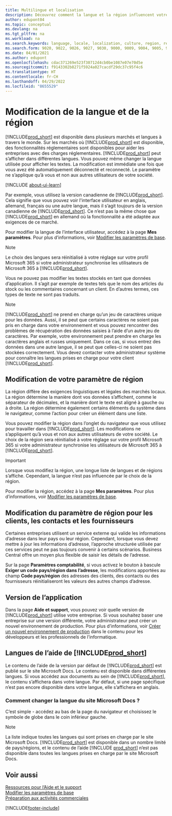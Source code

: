 ```yaml
---
title: Multilingue et localisation
description: Découvrez comment la langue et la région influencent votre expérience dans Business Central. Modifier la langue de l’interface utilisateur dans Mes paramètres.
author: edupont04
ms.topic: conceptual
ms.devlang: na
ms.tgt_pltfrm: na
ms.workload: na
ms.search.keywords: language, locale, localization, culture, region, regional settings
ms.search.form: 9020, 9022, 9026, 9027, 9030, 9000, 9009, 9004, 9005, 9024, 9006, 9007, 9010, 9016, 9017
ms.date: 04/01/2021
ms.author: edupont
ms.openlocfilehash: cdac371269e523f30712d4cb0be1087e07e70d5e
ms.sourcegitcommit: f9143302b8271f5924a027cacdf29dc37c95f4c6
ms.translationtype: HT
ms.contentlocale: fr-CH
ms.lasthandoff: 04/29/2022
ms.locfileid: "8655529"
---
```

# <a name="changing-language-and-region"></a>Modification de la langue et de la région

[!INCLUDE[prod_short](includes/prod_short.md)] est disponible dans plusieurs marchés et langues à travers le monde. Sur les marchés où [!INCLUDE[prod_short](includes/prod_short.md)] est disponible, des fonctionnalités réglementaires sont disponibles pour aider les entreprises avec des charges réglementaires. [!INCLUDE[prod_short](includes/prod_short.md)] peut s’afficher dans différentes langues. Vous pouvez même changer la langue utilisée pour afficher les textes. La modification est immédiate une fois que vous avez été automatiquement déconnecté et reconnecté. Le paramètre ne s’applique qu’à vous et non aux autres utilisateurs de votre société.  

[!INCLUDE [about-ui-learn](includes/about-ui-learn.md)]

Par exemple, vous utilisez la version canadienne de [!INCLUDE[prod_short](includes/prod_short.md)]. Cela signifie que vous pouvez voir l'interface utilisateur en anglais, allemand, français ou une autre langue, mais il s’agit toujours de la version canadienne de [!INCLUDE[prod_short](includes/prod_short.md)]. Ce n’est pas la même chose que [!INCLUDE[prod_short](includes/prod_short.md)] en allemand où la fonctionnalité a été adaptée aux exigences de ce marché.  

Pour modifier la langue de l’interface utilisateur, accédez à la page **Mes paramètres**. Pour plus d’informations, voir [Modifier les paramètres de base](ui-change-basic-settings.md#language). 

> [!NOTE]  
> Le choix des langues sera réinitialisé à votre réglage sur votre profil Microsoft 365 si votre administrateur synchronise les utilisateurs de Microsoft 365 à [!INCLUDE[prod_short](includes/prod_short.md)].

Vous ne pouvez pas modifier les textes stockés en tant que données d’application. Il s’agit par exemple de textes tels que le nom des articles du stock ou les commentaires concernant un client. En d’autres termes, ces types de texte ne sont pas traduits.  

> [!NOTE]  
> [!INCLUDE[prod_short](includes/prod_short.md)] ne prend en charge qu’un jeu de caractères unique pour les données. Aussi, il se peut que certains caractères ne soient pas pris en charge dans votre environnement et vous pouvez rencontrer des problèmes de récupération des données saisies à l’aide d’un autre jeu de caractères. Par exemple, votre environnement peut prendre en charge les caractères anglais et russes uniquement. Dans ce cas, si vous entrez des données dans une autre langue, il se peut que celles-ci ne soient pas stockées correctement. Vous devez contacter votre administrateur système pour connaître les langues prises en charge pour votre client [!INCLUDE[prod_short](includes/prod_short.md)].  

## <a name="changing-your-region-setting"></a>Modification de votre paramètre de région

La région diffère des exigences linguistiques et légales des marchés locaux. La région détermine la manière dont vos données s’affichent, comme le séparateur de décimales, et la manière dont le texte est aligné à gauche ou à droite. La région détermine également certains éléments du système dans le navigateur, comme l’action pour créer un élément dans une liste.  

Vous pouvez modifier la région dans l’onglet du navigateur que vous utilisez pour travailler dans [!INCLUDE[prod_short](includes/prod_short.md)]. Les modifications ne s’appliquent qu’à vous et non aux autres utilisateurs de votre société.  Le choix de la région sera réinitialisé à votre réglage sur votre profil Microsoft 365 si votre administrateur synchronise les utilisateurs de Microsoft 365 à [!INCLUDE[prod_short](includes/prod_short.md)].

> [!IMPORTANT]  
> Lorsque vous modifiez la région, une longue liste de langues et de régions s’affiche. Cependant, la langue n’est pas influencée par le choix de la région.  

Pour modifier la région, accédez à la page **Mes paramètres**. Pour plus d’informations, voir [Modifier les paramètres de base](ui-change-basic-settings.md).  

## <a name="changing-the-region-setting-for-customers-contacts-and-vendors"></a>Modification du paramètre de région pour les clients, les contacts et les fournisseurs

Certaines entreprises utilisent un service externe qui valide les informations d’adresse dans leur pays ou leur région. Cependant, lorsque vous devez mettre à jour les informations d’adresse, l’approche structurée utilisée par ces services peut ne pas toujours convenir à certains scénarios. Business Central offre un moyen plus flexible de saisir les détails de l’adresse.

Sur la page **Paramètres comptabilité**, si vous activez le bouton à bascule **Exiger un code pays/région dans l’adresse**, les modifications apportées au champ **Code pays/région** des adresses des clients, des contacts ou des fournisseurs réinitialiseront les valeurs des autres champs d’adresse.

## <a name="application-version"></a>Version de l’application

Dans la page **Aide et support**, vous pouvez voir quelle version de [!INCLUDE[prod_short](includes/prod_short.md)] utilise votre entreprise. Si vous souhaitez baser une entreprise sur une version différente, votre administrateur peut créer un nouvel environnement de production. Pour plus d’informations, voir [Créer un nouvel environnement de production](/dynamics365/business-central/dev-itpro/administration/tenant-admin-center-environments#create-a-new-production-environment) dans le contenu pour les développeurs et les professionnels de l’informatique.  

## <a name="languages-of-the-prod_short-help"></a>Langues de l’aide de [!INCLUDE[prod_short](includes/prod_short.md)]

Le contenu de l’aide de la version par défaut de [!INCLUDE[prod_short](includes/prod_short.md)] est publié sur le site Microsoft Docs. Le contenu est disponible dans différentes langues. Si vous accédez aux documents au sein de [!INCLUDE[prod_short](includes/prod_short.md)], le contenu s’affichera dans votre langue. Par défaut, si une page spécifique n’est pas encore disponible dans votre langue, elle s’affichera en anglais.

### <a name="how-do-i-change-the-language-of-the-microsoft-docs-site"></a>Comment changer la langue du site Microsoft Docs ?

C’est simple - accédez au bas de la page du navigateur et choisissez le symbole de globe dans le coin inférieur gauche.

> [!NOTE]  
> La liste indique toutes les langues qui sont prises en charge par le site Microsoft Docs. [!INCLUDE[prod_short](includes/prod_short.md)] est disponible dans un nombre limité de pays/régions, et le contenu de l’aide [!INCLUDE [prod_short](includes/prod_short.md)] n’est pas disponible dans toutes les langues prises en charge par le site Microsoft Docs.

## <a name="see-also"></a>Voir aussi

[Ressources pour l’Aide et le support](product-help-and-support.md)  
[Modifier les paramètres de base](ui-change-basic-settings.md)  
[Préparation aux activités commerciales](ui-get-ready-business.md)  


[!INCLUDE[footer-include](includes/footer-banner.md)]